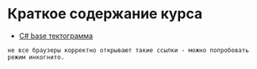 # Краткое содержание курса

 * [C# base тектограмма](http://leonidovcharenko.github.io/tectograph/view#https://dl.dropboxusercontent.com/u/14000756/tectograms/c%23Base.json##2)

```не все браузеры корректно открывают такие ссылки - можно попробовать режим инкогнито.```
